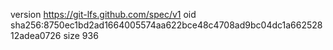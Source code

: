 version https://git-lfs.github.com/spec/v1
oid sha256:8750ec1bd2ad1664005574aa622bce48c4708ad9bc04dc1a66252812adea0726
size 936
